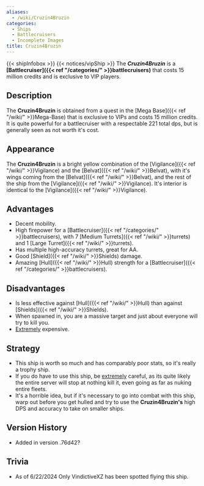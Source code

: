 ```yaml
---
aliases:
  - /wiki/Cruzin4Bruzin
categories:
  - Ships
  - Battlecruisers
  - Incomplete Images
title: Cruzin4Bruzin
---
```


{{< shipInfobox >}} {{< notices/vipShip >}} The **_Cruzin4Bruzin_** is a **[Battlecruiser]({{< ref "/categories/" >}}battlecruisers)** that costs 15 million credits and is exclusive to VIP players.

## Description

The **Cruzin4Bruzin** is obtained from a quest in the [Mega Base]({{< ref "/wiki/" >}}Mega-Base) that is exclusive to VIPs and costs 15 million credits. It is quite powerful for a battlecruiser with a respectable 221 total dps, but is generally seen as not worth it's cost.

## Appearance

The **Cruzin4Bruzin** is a bright yellow combination of the [Vigilance]({{< ref "/wiki/" >}}Vigilance) and the [Belvat]({{< ref "/wiki/" >}}Belvat), with it's wings coming from the [Belvat]({{< ref "/wiki/" >}}Belvat), and the rest of the ship from the [Vigilance]({{< ref "/wiki/" >}}Vigilance). It's interior is identical to the [Vigilance]({{< ref "/wiki/" >}}Vigilance).

## Advantages

- Decent mobility.
- High firepower for a [Battlecruiser]({{< ref "/categories/" >}}battlecruisers), with 7 [Medium Turrets]({{< ref "/wiki/" >}}turrets) and 1 [Large Turret]({{< ref "/wiki/" >}}turrets).
- Has multiple high-accuracy turrets, great for AA.
- Good [Shield]({{< ref "/wiki/" >}}Shields) damage.
- Amazing [Hull]({{< ref "/wiki/" >}}Hull) strength for a [Battlecruiser]({{< ref "/categories/" >}}battlecruisers).

## Disadvantages

- Is less effective against [Hull]({{< ref "/wiki/" >}}Hull) than against [Shields]({{< ref "/wiki/" >}}Shields).
- When spawned in, you are a massive target and just about everyone will try to kill you.
- <u>Extremely</u> expensive.

## Strategy

- This ship is worth so much and has comparably poor stats, so it's really a trophy ship.
- If you do have to use this ship, be <u>extremely</u> careful, as its quite likely the entire server will stop at nothing kill it, even going as far as nuking entire fleets.
- It's a horrible idea, but if it's necessary to go into combat with this ship, warp out before you get hulled and try to use the **Cruzin4Bruzin's** high DPS and accuracy to take on smaller ships.

## Version History

- Added in version .76d42?

## Trivia

- As of 6/22/2024 Only VindictiveXZ has been spotted flying this ship.
